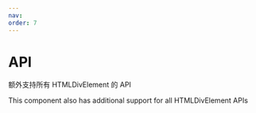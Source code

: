 ```yaml
---
nav:
order: 7
---
```


# API

<API src='src/react-drag-resizable/index' hideTitle>

额外支持所有 HTMLDivElement 的 API

This component also has additional support for all HTMLDivElement APIs
